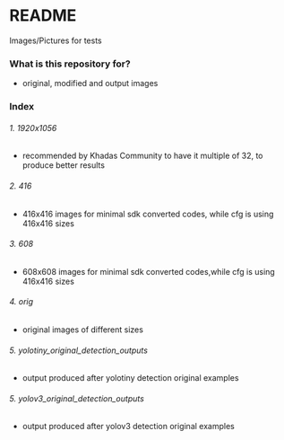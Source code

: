# README #

Images/Pictures for tests

### What is this repository for? ###

* original, modified and output images

### Index ###
###### 1. 1920x1056
* recommended by Khadas Community to have it multiple of 32, to produce better results
###### 2. 416
* 416x416 images for minimal sdk converted codes, while cfg is using 416x416 sizes
###### 3. 608
* 608x608 images for minimal sdk converted codes,while cfg is using 416x416 sizes
###### 4. orig
* original images of different sizes
###### 5. yolotiny_original_detection_outputs
* output produced after yolotiny detection original examples
###### 5. yolov3_original_detection_outputs
* output produced after yolov3 detection original examples

